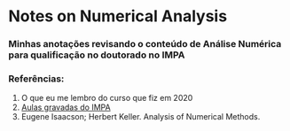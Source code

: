 # Notes on Numerical Analysis
### Minhas anotações revisando o conteúdo de Análise Numérica para qualificação no doutorado no IMPA

### Referências:
1. O que eu me lembro do curso que fiz em 2020
2. [Aulas gravadas do IMPA](https://www.youtube.com/watch?v=-j5xjGjEpO0&list=PLo4jXE-LdDTQzrMfdOqRc_zZ9biromscy)
3. Eugene Isaacson; Herbert Keller. Analysis of Numerical Methods.

